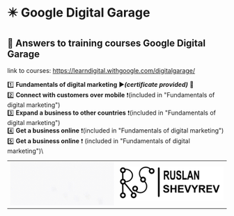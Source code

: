 # :eight_pointed_black_star: Google Digital Garage

## :star2: Answers to training courses Google Digital Garage

link to courses:
https://learndigital.withgoogle.com/digitalgarage/

:one: **Fundamentals of digital marketing** :arrow_forward:***(certificate provided)*** :scroll:\
:two: **Connect with customers over mobile** :exclamation:(included in "Fundamentals of digital marketing")\
:three: **Expand a business to other countries** :exclamation:(included in "Fundamentals of digital marketing")\
:four: **Get a business online** :exclamation:(included in "Fundamentals of digital marketing")\
:five: **Get a business online** :exclamation: (included in "Fundamentals of digital marketing")\

<table>
  <tr>
    <td valign="center" width="49%"><img src="https://github.com/Ruslan-Shevyrev/Ruslan-Shevyrev/blob/main/logoRS/logo_mini.gif" title="logo"></td>
    <td valign="center" width="49%"><img src="https://github.com/Ruslan-Shevyrev/Ruslan-Shevyrev/blob/main/logoRS/logoRS_FULL.png" title="RuslanShevyrev"></td>
  </tr>
</table>